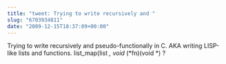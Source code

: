 ```yaml
---
title: "tweet: Trying to write recursively and "
slug: "6703934811"
date: "2009-12-15T18:37:09+00:00"
---
```

Trying to write recursively and pseudo-functionally in C.  AKA writing LISP-like lists and functions. list_map(list *, void* (*fn)(void *) ?